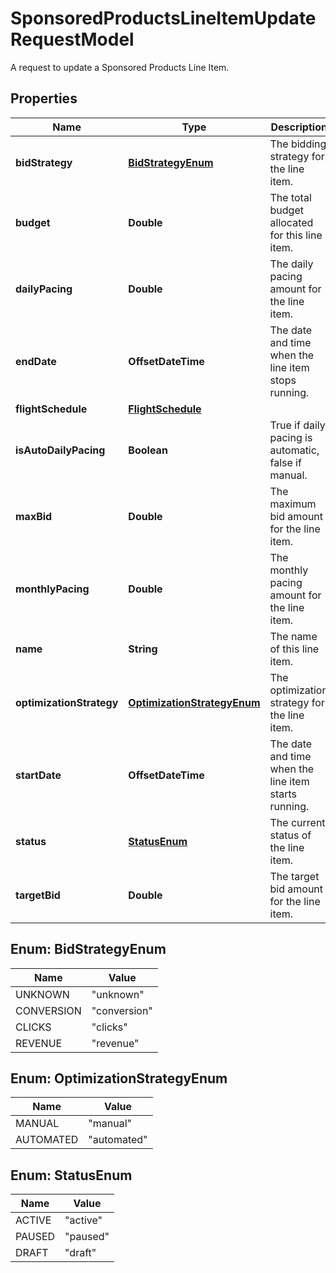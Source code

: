 

# SponsoredProductsLineItemUpdateRequestModel

A request to update a Sponsored Products Line Item.

## Properties

| Name | Type | Description | Notes |
|------------ | ------------- | ------------- | -------------|
|**bidStrategy** | [**BidStrategyEnum**](#BidStrategyEnum) | The bidding strategy for the line item. |  [optional] |
|**budget** | **Double** | The total budget allocated for this line item. |  [optional] |
|**dailyPacing** | **Double** | The daily pacing amount for the line item. |  [optional] |
|**endDate** | **OffsetDateTime** | The date and time when the line item stops running. |  [optional] |
|**flightSchedule** | [**FlightSchedule**](FlightSchedule.md) |  |  [optional] |
|**isAutoDailyPacing** | **Boolean** | True if daily pacing is automatic, false if manual. |  |
|**maxBid** | **Double** | The maximum bid amount for the line item. |  [optional] |
|**monthlyPacing** | **Double** | The monthly pacing amount for the line item. |  [optional] |
|**name** | **String** | The name of this line item. |  |
|**optimizationStrategy** | [**OptimizationStrategyEnum**](#OptimizationStrategyEnum) | The optimization strategy for the line item. |  [optional] |
|**startDate** | **OffsetDateTime** | The date and time when the line item starts running. |  |
|**status** | [**StatusEnum**](#StatusEnum) | The current status of the line item. |  |
|**targetBid** | **Double** | The target bid amount for the line item. |  [optional] |



## Enum: BidStrategyEnum

| Name | Value |
|---- | -----|
| UNKNOWN | &quot;unknown&quot; |
| CONVERSION | &quot;conversion&quot; |
| CLICKS | &quot;clicks&quot; |
| REVENUE | &quot;revenue&quot; |



## Enum: OptimizationStrategyEnum

| Name | Value |
|---- | -----|
| MANUAL | &quot;manual&quot; |
| AUTOMATED | &quot;automated&quot; |



## Enum: StatusEnum

| Name | Value |
|---- | -----|
| ACTIVE | &quot;active&quot; |
| PAUSED | &quot;paused&quot; |
| DRAFT | &quot;draft&quot; |



